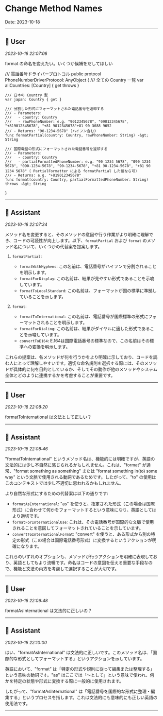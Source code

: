 # Change Method Names

Date: 2023-10-18

---

## 👤 User
*2023-10-18 22:07:08*

format の命名を変えたい。いくつか候補をだしてほしい

/// 電話番号ドライバープロトコル
public protocol PhoneNumberDriverProtocol: AnyObject {
    /// 全ての Country 一覧
    var allCountries: [Country] { get throws }

    /// 日本の Country 型
    var japan: Country { get }

    /// 分割した形式にフォーマットされた電話番号を返却する
    /// - Parameters:
    ///   - country: Country
    ///   - rawPhoneNumber: e.g. "9012345678", "09012345678", "+819012345678", "+81 9012345678"+81 90 3088 9652
    /// - Returns: "90-1234-5678" (ハイフン含む)
    func formatPartial(country: Country, rawPhoneNumber: String) -&gt; String
    
    /// 国際電話の形式にフォーマットされた電話番号を返却する
    /// - Parameters:
    ///   - country: Country
    ///   - partialFormattedPhoneNumber: e.g. "90 1234 5678", "090 1234 5678", "090-1234-5678", "90-1234-5678", "+81 90-1234-5678", "+81 90 1234 5678" ( PartialFormatter による formatPartial した値なら可)
    /// - Returns: e.g. "+819012345678"
    func format(country: Country, partialFormattedPhoneNumber: String) throws -&gt; String
}

---

## 🤖 Assistant
*2023-10-18 22:07:34*

メソッド名を変更すると、そのメソッドの意図や行う作業がより明確に理解でき、コードの可読性が向上します。以下、`formatPartial` および `format` のメソッド名について、いくつかの代替案を提案します。

1. `formatPartial`:
    - `formatWithHyphens`: この名前は、電話番号がハイフンで分割されることを明示します。
    - `formatForDisplay`: この名前は、結果が見やすい形式であることを示唆しています。
    - `formatToLocalStandard`: この名前は、フォーマットが国の標準に準拠していることを示します。

2. `format`:
    - `formatToInternational`: この名前は、電話番号が国際標準の形式にフォーマットされることを明示します。
    - `formatForDialing`: この名前は、結果がダイヤルに適した形式であることを示唆しています。
    - `convertToE164`: E.164は国際電話番号の標準なので、この名前はその標準への変換を明示します。

これらの提案は、各メソッドが何を行うかをより明確に示しており、コードを読む人にとって理解しやすいです。適切な命名規則を選択する際には、そのメソッドが具体的に何を目的としているか、そしてその動作が他のメソッドやシステム全体とどのように連携するかを考慮することが重要です。

---

## 👤 User
*2023-10-18 22:08:20*

formatToInternational は文法として正しい？

---

## 🤖 Assistant
*2023-10-18 22:08:46*

"formatToInternational" というメソッド名は、機能的には明確ですが、英語の文法的には少し不自然に感じられるかもしれません。これは、"format" が通常、"format something as something" または "format something in(to) some way" という文脈で使用される動詞であるためです。したがって、"to" の使用はこのコンテキストでは少し不適切に思われるかもしれません。

より自然な形式にするための代替案は以下の通りです:

- `formatAsInternational`: "as" を使うと、指定された形式（この場合は国際形式）に合わせて何かをフォーマットするという意味になり、英語としてはより適切です。
- `formatForInternationalUse`: これは、その電話番号が国際的な文脈で使用されることを意図してフォーマットされていることを示しています。
- `convertToInternationalFormat`: "convert" を使うと、ある形式から別の特定の形式（この場合は国際電話番号形式）に変換するというアクションが明確になります。

これらのいずれのオプションも、メソッドが行うアクションを明確に表現しており、英語としてもより流暢です。命名はコードの意図を伝える重要な手段なので、機能と文法の両方を考慮して選択することが大切です。

---

## 👤 User
*2023-10-18 22:09:48*

formatAsInternational は文法的に正しいの？

---

## 🤖 Assistant
*2023-10-18 22:10:00*

はい、"formatAsInternational" は文法的に正しいです。このメソッド名は、「国際的な形式としてフォーマットする」というアクションを示しています。

英語において、"format" は「特定の形式や規則に従って編集または整理する」という意味の動詞です。"as" はここでは「～として」という意味で使われ、何かを特定の状態や形式に変換する際に一般的に使用されます。

したがって、"formatAsInternational" は「電話番号を国際的な形式に整理・編集する」というプロセスを指します。これは文法的にも意味的にも正しい英語の使用法です。

---
